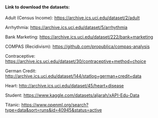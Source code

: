 #### Link to download the datasets:

Adult (Census Income): https://archive.ics.uci.edu/dataset/2/adult

Arrhythmia: https://archive.ics.uci.edu/dataset/5/arrhythmia

Bank Marketing: https://archive.ics.uci.edu/dataset/222/bank+marketing

COMPAS (Recidivism): https://github.com/propublica/compas-analysis

Contraceptive: https://archive.ics.uci.edu/dataset/30/contraceptive+method+choice

German Credit: http://archive.ics.uci.edu/dataset/144/statlog+german+credit+data

Heart: http://archive.ics.uci.edu/dataset/45/heart+disease

Student: https://www.kaggle.com/datasets/aljarah/xAPI-Edu-Data

Titanic: https://www.openml.org/search?type=data&sort=runs&id=40945&status=active

